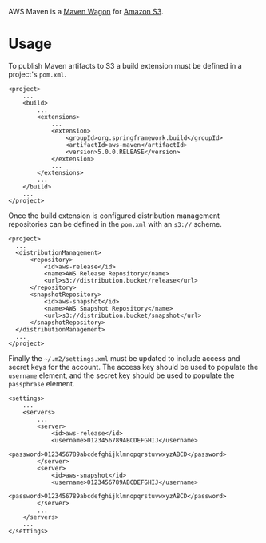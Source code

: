 AWS Maven is a [Maven Wagon][1] for [Amazon S3][2].

[1]: http://maven.apache.org/wagon/
[2]: http://aws.amazon.com/s3/

# Usage
To publish Maven artifacts to S3 a build extension must be defined in a project's `pom.xml`.

	<project>
	    ...
	    <build>
	        ...
	        <extensions>
	            ...
	            <extension>
	                <groupId>org.springframework.build</groupId>
	                <artifactId>aws-maven</artifactId>
	                <version>5.0.0.RELEASE</version>
	            </extension>
	            ...
	        </extensions>
	        ...
	    </build>
	    ...
	</project>

Once the build extension is configured distribution management repositories can be defined in the `pom.xml` with an `s3://` scheme.

	<project>
	  ...
	  <distributionManagement>
	      <repository>
	          <id>aws-release</id>
	          <name>AWS Release Repository</name>
	          <url>s3://distribution.bucket/release</url>
	      </repository>
	      <snapshotRepository>
	          <id>aws-snapshot</id>
	          <name>AWS Snapshot Repository</name>
	          <url>s3://distribution.bucket/snapshot</url>
	      </snapshotRepository>
	  </distributionManagement>
	  ...
	</project>

Finally the `~/.m2/settings.xml` must be updated to include access and secret keys for the account. The access key should be used to populate the `username` element, and the secret key should be used to populate the `passphrase` element.

	<settings>
	    ...
	    <servers>
	        ...
	        <server>
	            <id>aws-release</id>
	            <username>0123456789ABCDEFGHIJ</username>
	            <password>0123456789abcdefghijklmnopqrstuvwxyzABCD</password>
	        </server>
	        <server>
	            <id>aws-snapshot</id>
	            <username>0123456789ABCDEFGHIJ</username>
	            <password>0123456789abcdefghijklmnopqrstuvwxyzABCD</password>
	        </server>
	        ...
	    </servers>
	    ...
	</settings>
